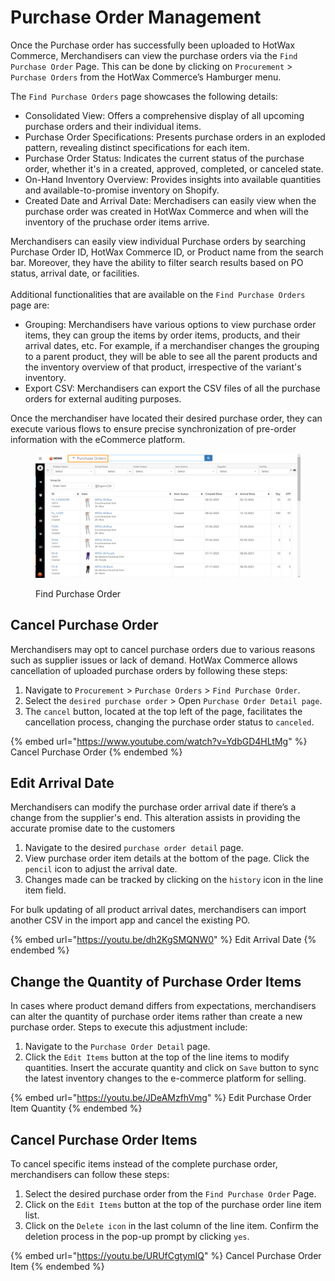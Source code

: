 # Purchase Order Management

Once the Purchase order has successfully been uploaded to HotWax Commerce, Merchandisers can view the purchase orders via the `Find Purchase Order` Page. This can be done by clicking on `Procurement` > `Purchase Orders` from the HotWax Commerce’s Hamburger menu.

The `Find Purchase Orders` page showcases the following details:

* Consolidated View: Offers a comprehensive display of all upcoming purchase orders and their individual items.
* Purchase Order Specifications: Presents purchase orders in an exploded pattern, revealing distinct specifications for each item.
* Purchase Order Status: Indicates the current status of the purchase order, whether it's in a created, approved, completed, or canceled state.
* On-Hand Inventory Overview: Provides insights into available quantities and available-to-promise inventory on Shopify.
* Created Date and Arrival Date: Merchadisers can easily view when the purchase order was created in HotWax Commerce and when will the inventory of the pruchase order items arrive.

Merchandisers can easily view individual Purchase orders by searching Purchase Order ID, HotWax Commerce ID, or Product name from the search bar. Moreover, they have the ability to filter search results based on PO status, arrival date, or facilities.\
\
Additional functionalities that are available on the `Find Purchase Orders` page are:

* Grouping: Merchandisers have various options to view purchase order items, they can group the items by order items, products, and their arrival dates, etc. For example, if a merchandiser changes the grouping to a parent product, they will be able to see all the parent products and the inventory overview of that product, irrespective of the variant's inventory.
* Export CSV: Merchandisers can export the CSV files of all the purchase orders for external auditing purposes.

Once the merchandiser have located their desired purchase order, they can execute various flows to ensure precise synchronization of pre-order information with the eCommerce platform.

<figure><img src="../.gitbook/assets/Purchase Order Page.png" alt=""><figcaption><p>Find Purchase Order</p></figcaption></figure>

## Cancel Purchase Order

Merchandisers may opt to cancel purchase orders due to various reasons such as supplier issues or lack of demand. HotWax Commerce allows cancellation of uploaded purchase orders by following these steps:

1. Navigate to `Procurement` > `Purchase Orders` > `Find Purchase Order`.
2. Select the `desired purchase order` > Open `Purchase Order Detail page`.
3. The `cancel` button, located at the top left of the page, facilitates the cancellation process, changing the purchase order status to `canceled`.

{% embed url="https://www.youtube.com/watch?v=YdbGD4HLtMg" %}
Cancel Purchase Order
{% endembed %}

## Edit Arrival Date

Merchandisers can modify the purchase order arrival date if there’s a change from the supplier's end. This alteration assists in providing the accurate promise date to the customers

1. Navigate to the desired `purchase order detail` page.
2. View purchase order item details at the bottom of the page. Click the `pencil` icon to adjust the arrival date.
3. Changes made can be tracked by clicking on the `history` icon in the line item field.

For bulk updating of all product arrival dates, merchandisers can import another CSV in the import app and cancel the existing PO.

{% embed url="https://youtu.be/dh2KgSMQNW0" %}
Edit Arrival Date
{% endembed %}

## Change the Quantity of Purchase Order Items

In cases where product demand differs from expectations, merchandisers can alter the quantity of purchase order items rather than create a new purchase order. Steps to execute this adjustment include:

1. Navigate to the `Purchase Order Detail` page.
2. Click the `Edit Items` button at the top of the line items to modify quantities. Insert the accurate quantity and click on `Save` button to sync the latest inventory changes to the e-commerce platform for selling.

{% embed url="https://youtu.be/JDeAMzfhVmg" %}
Edit Purchase Order Item Quantity
{% endembed %}

## Cancel Purchase Order Items

To cancel specific items instead of the complete purchase order, merchandisers can follow these steps:

1. Select the desired purchase order from the `Find Purchase Order` Page.
2. Click on the `Edit Items` button at the top of the purchase order line item list.
3. Click on the `Delete icon` in the last column of the line item. Confirm the deletion process in the pop-up prompt by clicking `yes`.

{% embed url="https://youtu.be/URUfCgtymIQ" %}
Cancel Purchase Order Item
{% endembed %}
